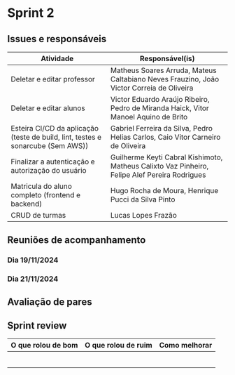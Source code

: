 # Sprint 2

## Issues e responsáveis

| Atividade                                                                       | Responsável(is)                                                                               |
|---------------------------------------------------------------------------------|-----------------------------------------------------------------------------------------------|
| Deletar e editar professor                                                      | Matheus Soares Arruda, Mateus Caltabiano Neves Frauzino, João Victor Correia de Oliveira      |
| Deletar e editar alunos                                                         | Victor Eduardo Araújo Ribeiro, Pedro de Miranda Haick, Vitor Manoel Aquino de Brito           |
| Esteira CI/CD da aplicação (teste de build, lint, testes e sonarcube (Sem AWS)) | Gabriel Ferreira da Silva, Pedro Helias Carlos, Caio Vitor Carneiro de Oliveira               |
| Finalizar a autenticação e autorização do usuário                               | Guilherme Keyti Cabral Kishimoto, Matheus Calixto Vaz Pinheiro, Felipe Alef Pereira Rodrigues |
| Matricula do aluno completo (frontend e backend)                                | Hugo Rocha de Moura, Henrique  Pucci da Silva Pinto                                           |
| CRUD de turmas                                                                  | Lucas Lopes Frazão                                                                            |

## Reuniões de acompanhamento

### Dia 19/11/2024


### Dia 21/11/2024


## Avaliação de pares


## Sprint review

| O que rolou de bom | O que rolou de ruim | Como melhorar |
|--------------------|---------------------|---------------|
|                    |                     |               |
|                    |                     |               |
|                    |                     |               |
|                    |                     |               |
|                    |                     |               |
|                    |                     |               |